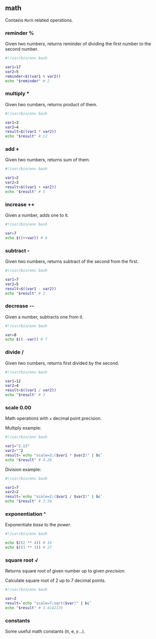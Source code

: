 ## math

Contains `Math` related operations.

### reminder %

Given two numbers, returns reminder of dividing the first number to the second number.

```bash
#!/usr/bin/env bash

var1=17
var2=5
reminder=$((var1 % var2))
echo "$reminder" # 2
```

### multiply *

Given two numbers, returns product of them.

```bash
#!/usr/bin/env bash

var1=3
var2=4
result=$((var1 * var2))
echo "$result" # 12
```

### add +

Given two numbers, returns sum of them.

```bash
#!/usr/bin/env bash

var1=2
var2=3
result=$((var1 + var2))
echo "$result" # 5
```

### increase ++

Given a number, adds one to it.

```bash
#!/usr/bin/env bash

var=7
echo $((++var)) # 8
```

### subtract -

Given two numbers, returns subtract of the second from the first.

```bash
#!/usr/bin/env bash

var1=7
var2=5
result=$((var1 - var2))
echo "$result" # 2
```

### decrease --

Given a number, subtracts one from it.

```bash
#!/usr/bin/env bash

var=8
echo $((--var)) # 7
```

### divide /

Given two numbers, returns first divided by the second.

```bash
#!/usr/bin/env bash

var1=12
var2=4
result=$((var1 / var2))
echo "$result" # 3
```

### scale 0.00

Math operations with `x` decimal point precision.

Multiply example:

```bash
#!/usr/bin/env bash

var1="2.13"
var2=""2
result=`echo "scale=2;($var1 * $var2)" | bc`
echo "$result" # 4.26
```

Division example:

```bash
#!/usr/bin/env bash

var1=7
var2=2
result=`echo "scale=2;($var1 / $var2)" | bc`
echo "$result" # 3.50
```

### exponentiation ^

Exponentiate *base* to the *power*.

```bash
#!/usr/bin/env bash

echo $((2 ** 4)) # 16
echo $((3 ** 3)) # 27
```

### square root √

Returns square root of given number up to given *precision*.

Calculate square root of 2 up to 7 decimal points.

```bash
#!/usr/bin/env bash

var=2
result=`echo "scale=7;sqrt($var)" | bc`
echo "$result" # 1.4142135
```

### constants

Some useful math constants (π, e, 𝛾...).
